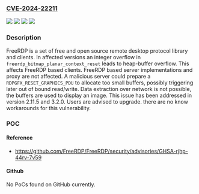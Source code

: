 ### [CVE-2024-22211](https://cve.mitre.org/cgi-bin/cvename.cgi?name=CVE-2024-22211)
![](https://img.shields.io/static/v1?label=Product&message=FreeRDP&color=blue)
![](https://img.shields.io/static/v1?label=Version&message=%3D%20%3C%202.11.5%20&color=brighgreen)
![](https://img.shields.io/static/v1?label=Vulnerability&message=CWE-122%3A%20Heap-based%20Buffer%20Overflow&color=brighgreen)
![](https://img.shields.io/static/v1?label=Vulnerability&message=CWE-190%3A%20Integer%20Overflow%20or%20Wraparound&color=brighgreen)

### Description

FreeRDP is a set of free and open source remote desktop protocol library and clients. In affected versions an integer overflow in `freerdp_bitmap_planar_context_reset` leads to heap-buffer overflow. This affects FreeRDP based clients. FreeRDP based server implementations and proxy are not affected. A malicious server could prepare a `RDPGFX_RESET_GRAPHICS_PDU` to allocate too small buffers, possibly triggering later out of bound read/write. Data extraction over network is not possible, the buffers are used to display an image. This issue has been addressed in version 2.11.5 and 3.2.0. Users are advised to upgrade. there are no know workarounds for this vulnerability.

### POC

#### Reference
- https://github.com/FreeRDP/FreeRDP/security/advisories/GHSA-rjhp-44rv-7v59

#### Github
No PoCs found on GitHub currently.

